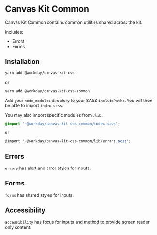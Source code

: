 # Canvas Kit Common

Canvas Kit Common contains common utilities shared across the kit.

Includes:

- Errors
- Forms

## Installation

```sh
yarn add @workday/canvas-kit-css
```

or

```sh
yarn add @workday/canvas-kit-css-common
```

Add your `node_modules` directory to your SASS `includePaths`. You will then be able to import
`index.scss`.

You may also import specific modules from `/lib`.

```scss
@import '~@workday/canvas-kit-css-common/index.scss';

or

@import '~@workday/canvas-kit-css-common/lib/errors.scss';
```

## Errors

`errors` has alert and error styles for inputs.

## Forms

`forms` has shared styles for inputs.

## Accessibility

`accessibility` has focus for inputs and method to provide screen reader only content.
